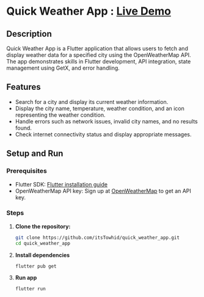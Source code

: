# Quick Weather App : [Live Demo](https://itstowhid.github.io/quick_weather_app/)

## Description

Quick Weather App is a Flutter application that allows users to fetch and display weather data for a specified city using the OpenWeatherMap API. The app demonstrates skills in Flutter development, API integration, state management using GetX, and error handling.

## Features

- Search for a city and display its current weather information.
- Display the city name, temperature, weather condition, and an icon representing the weather condition.
- Handle errors such as network issues, invalid city names, and no results found.
- Check internet connectivity status and display appropriate messages.

## Setup and Run

### Prerequisites

- Flutter SDK: [Flutter installation guide](https://flutter.dev/docs/get-started/install)
- OpenWeatherMap API key: Sign up at [OpenWeatherMap](https://openweathermap.org/) to get an API key.

### Steps

1. **Clone the repository:**
   ```sh
   git clone https://github.com/itsTowhid/quick_weather_app.git
   cd quick_weather_app
   ```
   
2. **Install dependencies**
   ```sh
   flutter pub get
   ```

3. **Run app**
   ```sh
   flutter run
   ```